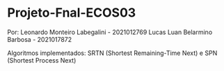 # Projeto-Fnal-ECOS03

Por:
Leonardo Monteiro Labegalini - 2021012769
Lucas Luan Belarmino Barbosa - 2021017872

Algoritmos implementados: SRTN (Shortest Remaining-Time Next) e SPN (Shortest Process Next)
